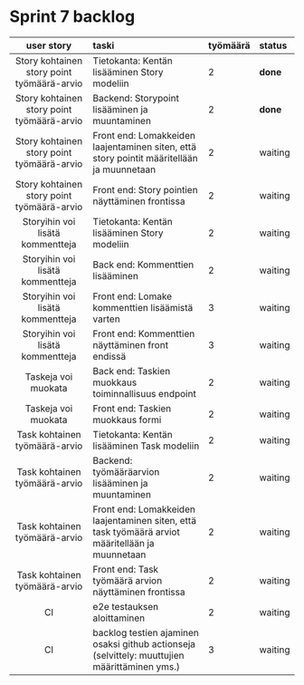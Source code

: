 # Sprint 7 backlog

| user story | taski | työmäärä | status |
| :-----------:|:-----------| :------| :------|
| Story kohtainen story point työmäärä-arvio | Tietokanta: Kentän lisääminen Story modeliin  | 2 | **done** |
| Story kohtainen story point työmäärä-arvio | Backend: Storypoint lisääminen ja muuntaminen  | 2 | **done** |
| Story kohtainen story point työmäärä-arvio | Front end: Lomakkeiden laajentaminen siten, että story pointit määritellään ja muunnetaan  | 2 | waiting |
| Story kohtainen story point työmäärä-arvio | Front end: Story pointien näyttäminen frontissa  | 2 | waiting |
| Storyihin voi lisätä kommentteja | Tietokanta: Kentän lisääminen Story modeliin  | 2 | waiting |
| Storyihin voi lisätä kommentteja | Back end: Kommenttien lisääminen | 2 | waiting |
| Storyihin voi lisätä kommentteja | Front end: Lomake kommenttien lisäämistä varten | 3 | waiting |
| Storyihin voi lisätä kommentteja | Front end: Kommenttien näyttäminen front endissä | 3 | waiting |
| Taskeja voi muokata | Back end: Taskien muokkaus toiminnallisuus endpoint | 2 | waiting |
| Taskeja voi muokata | Front end: Taskien muokkaus formi | 2 | waiting |
| Task kohtainen työmäärä-arvio | Tietokanta: Kentän lisääminen Task modeliin  | 2 | waiting |
| Task kohtainen työmäärä-arvio | Backend: työmääräarvion lisääminen ja muuntaminen  | 2 | waiting |
| Task kohtainen työmäärä-arvio | Front end: Lomakkeiden laajentaminen siten, että task työmäärä arviot määritellään ja muunnetaan  | 2 | waiting |
| Task kohtainen työmäärä-arvio | Front end: Task työmäärä arvion näyttäminen frontissa  | 2 | waiting |
| CI | e2e testauksen aloittaminen  | 2 | waiting |
| CI | backlog testien ajaminen osaksi github actionseja (selvittely: muuttujien määrittäminen yms.)  | 3 | waiting |